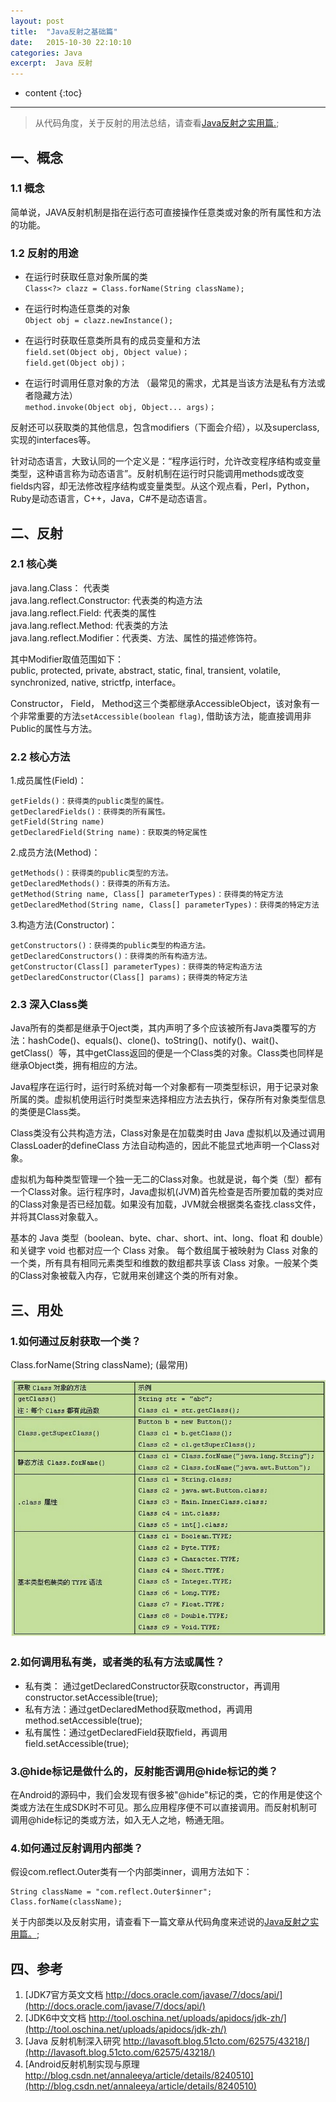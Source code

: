 ```yaml
---
layout: post
title:  "Java反射之基础篇"
date:   2015-10-30 22:10:10
categories: Java
excerpt:  Java 反射
---
```


* content
{:toc}



---

> 从代码角度，关于反射的用法总结，请查看[Java反射之实用篇.](http://www.yuanhh.com/2015/06/06/2015-10-31-java-reflection/);

## 一、概念

### 1.1 概念
简单说，JAVA反射机制是指在运行态可直接操作任意类或对象的所有属性和方法的功能。  

### 1.2 反射的用途

- 在运行时获取任意对象所属的类  
	`Class<?> clazz = Class.forName(String className);`

- 在运行时构造任意类的对象  
	`Object obj = clazz.newInstance();`  

- 在运行时获取任意类所具有的成员变量和方法   
	`field.set(Object obj, Object value)；`  
	`field.get(Object obj)；`

- 在运行时调用任意对象的方法  （最常见的需求，尤其是当该方法是私有方法或者隐藏方法）  
	`method.invoke(Object obj, Object... args)；`
  
反射还可以获取类的其他信息，包含modifiers（下面会介绍），以及superclass, 实现的interfaces等。  
  
针对动态语言，大致认同的一个定义是：“程序运行时，允许改变程序结构或变量类型，这种语言称为动态语言”。反射机制在运行时只能调用methods或改变fields内容，却无法修改程序结构或变量类型。从这个观点看，Perl，Python，Ruby是动态语言，C++，Java，C#不是动态语言。  


## 二、反射

### 2.1 核心类  

java.lang.Class： 代表类  
java.lang.reflect.Constructor:  代表类的构造方法  
java.lang.reflect.Field:  代表类的属性  
java.lang.reflect.Method:  代表类的方法  
java.lang.reflect.Modifier：代表类、方法、属性的描述修饰符。

其中Modifier取值范围如下：    
public, protected, private, abstract, static, final, transient, volatile, synchronized, native, strictfp, interface。

Constructor， Field， Method这三个类都继承AccessibleObject，该对象有一个非常重要的方法`setAccessible(boolean flag)`, 借助该方法，能直接调用非Public的属性与方法。  
  



### 2.2 核心方法
1.成员属性(Field)： 

	getFields()：获得类的public类型的属性。
	getDeclaredFields()：获得类的所有属性。
	getField(String name)
	getDeclaredField(String name)：获取类的特定属性


2.成员方法(Method)：

	getMethods()：获得类的public类型的方法。
	getDeclaredMethods()：获得类的所有方法。
	getMethod(String name, Class[] parameterTypes)：获得类的特定方法
	getDeclaredMethod(String name, Class[] parameterTypes)：获得类的特定方法


3.构造方法(Constructor)：

	getConstructors()：获得类的public类型的构造方法。
	getDeclaredConstructors()：获得类的所有构造方法。
	getConstructor(Class[] parameterTypes)：获得类的特定构造方法
	getDeclaredConstructor(Class[] params)；获得类的特定方法


### 2.3 深入Class类

Java所有的类都是继承于Oject类，其内声明了多个应该被所有Java类覆写的方法：hashCode()、equals()、clone()、toString()、notify()、wait()、getClass(）等，其中getClass返回的便是一个Class类的对象。Class类也同样是继承Object类，拥有相应的方法。  

Java程序在运行时，运行时系统对每一个对象都有一项类型标识，用于记录对象所属的类。虚拟机使用运行时类型来选择相应方法去执行，保存所有对象类型信息的类便是Class类。  
  
 Class类没有公共构造方法，Class对象是在加载类时由 Java 虚拟机以及通过调用ClassLoader的defineClass 方法自动构造的，因此不能显式地声明一个Class对象。  

虚拟机为每种类型管理一个独一无二的Class对象。也就是说，每个类（型）都有一个Class对象。运行程序时，Java虚拟机(JVM)首先检查是否所要加载的类对应的Class对象是否已经加载。如果没有加载，JVM就会根据类名查找.class文件，并将其Class对象载入。  
  
基本的 Java 类型（boolean、byte、char、short、int、long、float 和 double）和关键字 void 也都对应一个 Class 对象。 每个数组属于被映射为 Class 对象的一个类，所有具有相同元素类型和维数的数组都共享该 Class 对象。一般某个类的Class对象被载入内存，它就用来创建这个类的所有对象。
  



## 三、用处

### 1.如何通过反射获取一个类？
Class.forName(String className); (最常用)

![class newinstance](/images/java-reflect/java_reflect_1.jpg)

### 2.如何调用私有类，或者类的私有方法或属性？ 
- 私有类： 通过getDeclaredConstructor获取constructor，再调用constructor.setAccessible(true);  
- 私有方法：通过getDeclaredMethod获取method，再调用method.setAccessible(true);  
- 私有属性：通过getDeclaredField获取field，再调用field.setAccessible(true);
        

### 3.@hide标记是做什么的，反射能否调用@hide标记的类？
在Android的源码中，我们会发现有很多被"@hide"标记的类，它的作用是使这个类或方法在生成SDK时不可见。那么应用程序便不可以直接调用。而反射机制可调用@hide标记的类或方法，如入无人之地，畅通无阻。

### 4.如何通过反射调用内部类？
假设com.reflect.Outer类有一个内部类inner，调用方法如下：

	String className = "com.reflect.Outer$inner";
	Class.forName(className);

关于内部类以及反射实用，请查看下一篇文章从代码角度来述说的[Java反射之实用篇。](http://www.yuanhh.com/2015/06/06/2015-10-31-java-reflection/);



## 四、参考

1. [JDK7官方英文文档  http://docs.oracle.com/javase/7/docs/api/](http://docs.oracle.com/javase/7/docs/api/)
2. [JDK6中文文档  http://tool.oschina.net/uploads/apidocs/jdk-zh/](http://tool.oschina.net/uploads/apidocs/jdk-zh/)
3. [Java 反射机制深入研究  http://lavasoft.blog.51cto.com/62575/43218/](http://lavasoft.blog.51cto.com/62575/43218/)
4. [Android反射机制实现与原理  http://blog.csdn.net/annaleeya/article/details/8240510](http://blog.csdn.net/annaleeya/article/details/8240510)